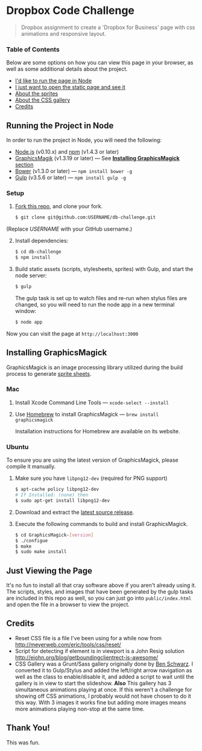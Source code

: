 # Dropbox Code Challenge

> Dropbox assignment to create a 'Dropbox for Business' page with css animations and responsive layout.

### Table of Contents
Below are some options on how you can view this page in your browser, as well as some additional details about the project.

* [I'd like to run the page in Node](https://github.com/tomnez/db-challenge#running-the-project-in-node)
* [I just want to open the static page and see it](https://github.com/tomnez/db-challenge#just-viewing-the-page)
* [About the sprites](https://github.com/tomnez/db-challenge/pull/2)
* [About the CSS gallery](https://github.com/tomnez/db-challenge/pull/9)
* [Credits](https://github.com/tomnez/db-challenge#credits)

## Running the Project in Node
In order to run the project in Node, you will need the following:

* [Node.js](http://nodejs.org) (v0.10.x) and [npm](https://github.com/npm/npm) (v1.4.3 or later)
* [GraphicsMagik](http://www.graphicsmagick.org) (v1.3.19 or later) — See [**Installing GraphicsMagick** section](https://github.com/tomnez/db-challenge#installing-graphicsmagick)
* [Bower](http://bower.io/) (v1.3.0 or later) — `npm install bower -g`
* [Gulp](https://github.com/gulpjs/gulp) (v3.5.6 or later) — `npm install gulp -g`

### Setup

1. [Fork this repo](fork), and clone your fork.

   ```sh
   $ git clone git@github.com:USERNAME/db-challenge.git
   ```

  (Replace *USERNAME* with your GitHub username.)

2. Install dependencies:

   ```sh
   $ cd db-challenge
   $ npm install
   ```

3. Build static assets (scripts, stylesheets, sprites) with Gulp, and start the node server:

   ```sh
   $ gulp
   ```

   The gulp task is set up to watch files and re-run when stylus files are changed, so you will need to run the node app in a new terminal window:
 
   ```sh
   $ node app
   ```
   
Now you can visit the page at `http://localhost:3000`

## Installing GraphicsMagick

GraphicsMagick is an image processing library utilized during the build process to generate [sprite sheets](http://css-tricks.com/css-sprites/).

### Mac

1. Install Xcode Command Line Tools — `xcode-select --install`

2. Use [Homebrew](http://brew.sh/) to install GraphicsMagick — `brew install graphicsmagick`

   Installation instructions for Homebrew are available on its website.

### Ubuntu

To ensure you are using the latest version of GraphicsMagick, please compile it manually.

1. Make sure you have `libpng12-dev` (required for PNG support)

   ```sh
   $ apt-cache policy libpng12-dev
   # If Installed: (none) then
   $ sudo apt-get install libpng12-dev
   ```

2. Download and extract the [latest source release](http://sourceforge.net/projects/graphicsmagick/files/graphicsmagick/).

3. Execute the following commands to build and install GraphicsMagick.

   ```sh
   $ cd GraphicsMagick-[version]
   $ ./configue
   $ make
   $ sudo make install
   ```

## Just Viewing the Page
It's no fun to install all that cray software above if you aren't already using it. The scripts, styles, and images that have been generated by the gulp tasks are included in this repo as well, so you can just go into `public/index.html` and open the file in a browser to view the project.

## Credits
- Reset CSS file is a file I've been using for a while now from http://meyerweb.com/eric/tools/css/reset/
- Script for detecting if element is in viewport is a John Resig solution http://ejohn.org/blog/getboundingclientrect-is-awesome/
- CSS Gallery was a Grunt/Sass gallery originally done by [Ben Schwarz](https://github.com/benschwarz/gallery-css). I converted it to Gulp/Stylus and added the left/right arrow navigation as well as the class to enable/disable it, and added a script to wait until the gallery is in view to start the slideshow. __Also__ This gallery has 3 simultaneous animations playing at once. If this weren't a challenge for showing off CSS animations, I probably would not have chosen to do it this way. With 3 images it works fine but adding more images means more animations playing non-stop at the same time.

## Thank You!
This was fun.

